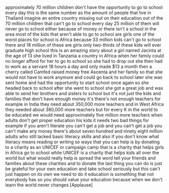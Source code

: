 
approximately 70 million children don&#39;t
have the opportunity to go to school
every day this is the same number as the
amount of people that live in Thailand
imagine an entire country missing out on
their education out of the 70 million
children that can&#39;t go to school every
day 25 million of them will never go to
school either because of money or there
isn&#39;t a school in the area most of the
kids that aren&#39;t able to go to school
are girls one of the worst places for
school is Africa because 33 million kids
can&#39;t go to school there and 18 million
of these are girls only two-thirds of
these kids will ever graduate high
school this is an amazing story about a
girl named Jacinta at the age of 13 she
lived in Tanzania a country in Africa
when her family could no longer afford
for her to go to school so she had to
drop out she then had to work as a
servant 18 hours a day and only made $13
a month then a cherry called Camfed
raised money free Ascenta and her family
so that she would not have to work
anymore and could go back to school
later she was sent home and had the
opportunity to start school once again
so she headed back to school after she
went to school she got a great job and
was able to send her brothers and
sisters to school but it&#39;s not just the
kids and families that don&#39;t have enough
money it&#39;s there&#39;s not enough teachers
for example in India they need about
350,000 more teachers and in West Africa
they needed about 380,000 more teachers
but for every K in the world to be
educated we would need approximately
five million more teachers when adults
don&#39;t get proper education
his kids it needs two bad things for
example if you aren&#39;t literate you can&#39;t
get a job and you can&#39;t get a job you
can&#39;t make any money
there&#39;s about seven hundred and ninety
eight million adults who still lacked
basic literacy skills and also if you
don&#39;t know what literacy means reading
or writing so ways that you can help is
by donating to a charity as an UNICEF or
campaign camp that is a charity that
helps girls in Africa go to school while
UNICEF is a charity that helps kids all
over the world but what would really
help is spread the word tell your
friends and families about these
charities and to donate the last thing
you can do is just be grateful for your
own education and take school seriously
but this can&#39;t just happen on its own we
need to do it
education is something that not
everybody has so you should value your
education because when we don&#39;t learn
the world never changes
[Applause]
